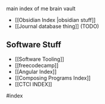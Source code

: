 
main index of me brain vault

- [[Obsidian Index |obsidian stuff]]
- [[Journal database thing]] (TODO)

## Software Stuff
- [[Software Tooling]]
- [[freecodecamp]]
- [[Angular Index]]
- [[Composing Programs Index]]
- [[CTCI INDEX]]


#index
